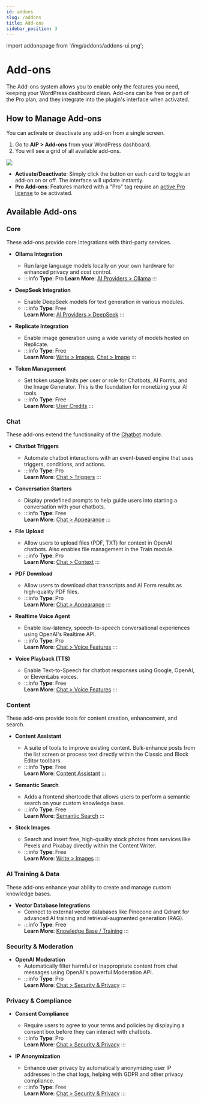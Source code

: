 ```yaml
---
id: addons
slug: /addons
title: Add-ons
sidebar_position: 3
---
```


import addonspage from '/img/addons/addons-ui.png';

# Add-ons

The Add-ons system allows you to enable only the features you need, keeping your WordPress dashboard clean. Add-ons can be free or part of the Pro plan, and they integrate into the plugin's interface when activated.

## How to Manage Add-ons

You can activate or deactivate any add-on from a single screen.

1.  Go to **AIP > Add-ons** from your WordPress dashboard.
2.  You will see a grid of all available add-ons.

<img src={addonspage} />

-   **Activate/Deactivate**: Simply click the button on each card to toggle an add-on on or off. The interface will update instantly.
-   **Pro Add-ons**: Features marked with a "Pro" tag require an [active Pro license](/docs/getting-started/activating-pro.md) to be activated.

## Available Add-ons

### Core

These add-ons provide core integrations with third-party services.

-   **Ollama Integration**
    -   Run large language models locally on your own hardware for enhanced privacy and cost control.
    -   :::info
        **Type**: Pro
        **Learn More**: [AI Providers > Ollama](/docs/ai-providers#ollama-local-ai)
        :::

-   **DeepSeek Integration**
    -   Enable DeepSeek models for text generation in various modules.
    -   :::info
        **Type**: Free  
        **Learn More**: [AI Providers > DeepSeek](/docs/ai-providers#deepseek)
        :::

-   **Replicate Integration**
    -   Enable image generation using a wide variety of models hosted on Replicate.
    -   :::info
        **Type**: Free  
        **Learn More**: [Write > Images](/docs/Write/images#replicate), [Chat > Image](/docs/image-features#image-generation)
        :::

-   **Token Management**
    -   Set token usage limits per user or role for Chatbots, AI Forms, and the Image Generator. This is the foundation for monetizing your AI tools.
    -   :::info
        **Type**: Free  
        **Learn More**: [User Credits](/docs/user-credits/intro)
        :::

### Chat

These add-ons extend the functionality of the [Chatbot](/docs/chat) module.

-   **Chatbot Triggers**
    -   Automate chatbot interactions with an event-based engine that uses triggers, conditions, and actions.
    -   :::info
        **Type**: Pro  
        **Learn More**: [Chat > Triggers](/docs/triggers)
        :::

-   **Conversation Starters**
    -   Display predefined prompts to help guide users into starting a conversation with your chatbots.
    -   :::info
        **Type**: Free  
        **Learn More**: [Chat > Appearance](/docs/Appearance#starters)
        :::

-   **File Upload**
    -   Allow users to upload files (PDF, TXT) for context in OpenAI chatbots. Also enables file management in the Train module.
    -   :::info
        **Type**: Pro  
        **Learn More**: [Chat > Context](/docs/context#file-upload)
        :::

-   **PDF Download**
    -   Allow users to download chat transcripts and AI Form results as high-quality PDF files.
    -   :::info
        **Type**: Pro  
        **Learn More**: [Chat > Appearance](/docs/Appearance#download)
        :::

-   **Realtime Voice Agent**
    -   Enable low-latency, speech-to-speech conversational experiences using OpenAI's Realtime API.
    -   :::info
        **Type**: Pro  
        **Learn More**: [Chat > Voice Features](/docs/voice-features#realtime-voice-agent)
        :::

-   **Voice Playback (TTS)**
    -   Enable Text-to-Speech for chatbot responses using Google, OpenAI, or ElevenLabs voices.
    -   :::info
        **Type**: Free  
        **Learn More**: [Chat > Voice Features](/docs/voice-features#voice-playback-text-to-speech)
        :::

### Content

These add-ons provide tools for content creation, enhancement, and search.

-   **Content Assistant**
    -   A suite of tools to improve existing content. Bulk-enhance posts from the list screen or process text directly within the Classic and Block Editor toolbars.
    -   :::info
        **Type**: Free  
        **Learn More**: [Content Assistant](/docs/content-assistant)
        :::

-   **Semantic Search**
    -   Adds a frontend shortcode that allows users to perform a semantic search on your custom knowledge base.
    -   :::info
        **Type**: Free  
        **Learn More**: [Semantic Search](/docs/semantic-search)
        :::

-   **Stock Images**
    -   Search and insert free, high-quality stock photos from services like Pexels and Pixabay directly within the Content Writer.
    -   :::info
        **Type**: Free  
        **Learn More**: [Write > Images](/docs/Write/images#pexels)
        :::

### AI Training & Data

These add-ons enhance your ability to create and manage custom knowledge bases.

-   **Vector Database Integrations**
    -   Connect to external vector databases like Pinecone and Qdrant for advanced AI training and retrieval-augmented generation (RAG).
    -   :::info
        **Type**: Free  
        **Learn More**: [Knowledge Base / Training](/docs/ai-training/intro#provider-setup)
        :::

### Security & Moderation

-   **OpenAI Moderation**
    -   Automatically filter harmful or inappropriate content from chat messages using OpenAI's powerful Moderation API.
    -   :::info
        **Type**: Pro  
        **Learn More**: [Chat > Security & Privacy](/docs/security-privacy#moderation)
        :::

### Privacy & Compliance

-   **Consent Compliance**
    -   Require users to agree to your terms and policies by displaying a consent box before they can interact with chatbots.
    -   :::info
        **Type**: Pro  
        **Learn More**: [Chat > Security & Privacy](/docs/security-privacy#consent-compliance)
        :::

-   **IP Anonymization**
    -   Enhance user privacy by automatically anonymizing user IP addresses in the chat logs, helping with GDPR and other privacy compliance.
    -   :::info
        **Type**: Free  
        **Learn More**: [Chat > Security & Privacy](/docs/security-privacy#ip-anonymization)
        :::